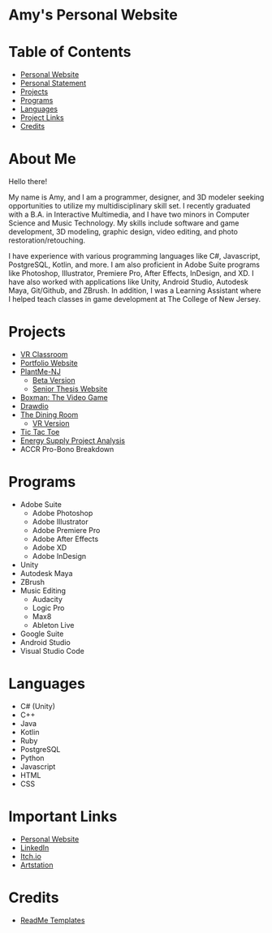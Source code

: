 # Amy's Personal Website

# Table of Contents
- [Personal Website](https://a-vargas-gp.github.io/)
- [Personal Statement](#about-me)
- [Projects](#projects)
- [Programs](#programs)
- [Languages](#languages)
- [Project Links](#important-links)
- [Credits](#credits)

# About Me
Hello there!

My name is Amy, and I am a programmer, designer, and 3D modeler seeking opportunities to utilize my multidisciplinary skill set. I recently graduated with a B.A. in Interactive Multimedia, and I have two minors in Computer Science and Music Technology. My skills include software and game development, 3D modeling, graphic design, video editing, and photo restoration/retouching.

I have experience with various programming languages like C#, Javascript, PostgreSQL, Kotlin, and more. I am also proficient in Adobe Suite programs like Photoshop, Illustrator, Premiere Pro, After Effects, InDesign, and XD. I have also worked with applications like Unity, Android Studio, Autodesk Maya, Git/Github, and ZBrush. In addition, I was a Learning Assistant where I helped teach classes in game development at The College of New Jersey.

# Projects
- [VR Classroom]()
- [Portfolio Website](https://a-vargas-gp.github.io/)
- [PlantMe-NJ](https://github.com/A-Vargas-GP/PlantMe-NJ_App)
    - [Beta Version](https://github.com/A-Vargas-GP/Plant4U-MicroThesis)
    - [Senior Thesis Website](https://www.immseniorshow.com/amy-vargas)
- [Boxman: The Video Game](https://github.com/Boxman-Thesis-Org/Boxman_Game)
- [Drawdio](https://github.com/A-Vargas-GP/Drawdio-Application)
- [The Dining Room](https://www.artstation.com/artwork/D5wlx9)
    - [VR Version](https://github.com/A-Vargas-GP/Dining-Room-VR)
- [Tic Tac Toe](https://github.com/A-Vargas-GP/Tic-Tac-Toe)
- [Energy Supply Project Analysis](https://github.com/A-Vargas-GP/cab-project-02-1)
- ACCR Pro-Bono Breakdown

# Programs
- Adobe Suite
    - Adobe Photoshop
    - Adobe Illustrator
    - Adobe Premiere Pro
    - Adobe After Effects
    - Adobe XD
    - Adobe InDesign
- Unity
- Autodesk Maya
- ZBrush
- Music Editing
    - Audacity
    - Logic Pro
    - Max8
    - Ableton Live
- Google Suite
- Android Studio
- Visual Studio Code

# Languages
- C# (Unity)
- C++
- Java
- Kotlin
- Ruby
- PostgreSQL
- Python
- Javascript
- HTML
- CSS

# Important Links
- [Personal Website](https://a-vargas-gp.github.io/)
- [LinkedIn](https://www.linkedin.com/in/vargas-amy)
- [Itch.io](https://a-varg.itch.io)
- [Artstation](https://www.artstation.com/vargas-a9)

# Credits
- [ReadMe Templates](https://github.com/othneildrew/Best-README-Template)